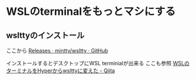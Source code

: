 # WSLのterminalをもっとマシにする

## wslttyのインストール
ここから
[Releases · mintty/wsltty · GitHub](https://github.com/mintty/wsltty/releases)

インストールするとデスクトップにWSL terminialが出来る
ここも参照
[WSLのターミナルをHyperからwslttyに変えた - Qiita](https://qiita.com/tyoko010/items/d331e00ea70d8e346d6d)